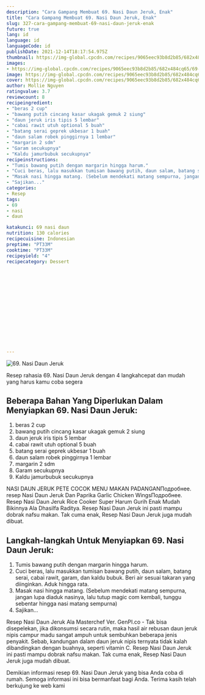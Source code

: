 ```yaml
---
description: "Cara Gampang Membuat 69. Nasi Daun Jeruk, Enak"
title: "Cara Gampang Membuat 69. Nasi Daun Jeruk, Enak"
slug: 327-cara-gampang-membuat-69-nasi-daun-jeruk-enak
future: true
lang: id
language: id
languageCode: id
publishDate: 2021-12-14T18:17:54.975Z 
thumbnail: https://img-global.cpcdn.com/recipes/9065eec93b8d2b85/682x484cq65/69-nasi-daun-jeruk-foto-resep-utama.webp
images:
- https://img-global.cpcdn.com/recipes/9065eec93b8d2b85/682x484cq65/69-nasi-daun-jeruk-foto-resep-utama.webp
image: https://img-global.cpcdn.com/recipes/9065eec93b8d2b85/682x484cq65/69-nasi-daun-jeruk-foto-resep-utama.webp
cover: https://img-global.cpcdn.com/recipes/9065eec93b8d2b85/682x484cq65/69-nasi-daun-jeruk-foto-resep-utama.webp
author: Mollie Nguyen
ratingvalue: 3.7
reviewcount: 8
recipeingredient:
- "beras 2 cup"
- "bawang putih cincang kasar ukagak gemuk 2 siung"
- "daun jeruk iris tipis 5 lembar"
- "cabai rawit utuh optional 5 buah"
- "batang serai geprek ukbesar 1 buah"
- "daun salam robek pinggirnya 1 lembar"
- "margarin 2 sdm"
- "Garam secukupnya"
- "Kaldu jamurbubuk secukupnya"
recipeinstructions:
- "Tumis bawang putih dengan margarin hingga harum."
- "Cuci beras, lalu masukkan tumisan bawang putih, daun salam, batang serai, cabai rawit, garam, dan kaldu bubuk. Beri air sesuai takaran yang diinginkan. Aduk hingga rata."
- "Masak nasi hingga matang. (Sebelum mendekati matang sempurna, jangan lupa diaduk nasinya, lalu tutup magic com kembali, tunggu sebentar hingga nasi matang sempurna)"
- "Sajikan..."
categories:
- Resep
tags:
- 69
- nasi
- daun

katakunci: 69 nasi daun 
nutrition: 130 calories
recipecuisine: Indonesian
preptime: "PT33M"
cooktime: "PT33M"
recipeyield: "4"
recipecategory: Dessert


     
    
    
    
    
    
    
    
    
    
    
      
    
---
```



![69. Nasi Daun Jeruk](https://img-global.cpcdn.com/recipes/9065eec93b8d2b85/682x484cq65/69-nasi-daun-jeruk-foto-resep-utama.webp)

Resep rahasia 69. Nasi Daun Jeruk    dengan 4 langkahcepat dan mudah yang harus kamu coba segera

<!--inarticleads1-->

## Beberapa Bahan Yang Diperlukan Dalam Menyiapkan 69. Nasi Daun Jeruk:

1. beras 2 cup
1. bawang putih cincang kasar ukagak gemuk 2 siung
1. daun jeruk iris tipis 5 lembar
1. cabai rawit utuh optional 5 buah
1. batang serai geprek ukbesar 1 buah
1. daun salam robek pinggirnya 1 lembar
1. margarin 2 sdm
1. Garam secukupnya
1. Kaldu jamurbubuk secukupnya

NASI DAUN JERUK PETE COCOK MENU MAKAN PADANGANПодробнее. resep Nasi Daun Jeruk Dan Paprika Garlic Chicken WingsПодробнее. Resep Nasi Daun Jeruk Rice Cooker Super Harum Gurih Enak Mudah Bikinnya Ala Dhasilfa Raditya. Resep Nasi Daun Jeruk ini pasti mampu dobrak nafsu makan. Tak cuma enak, Resep Nasi Daun Jeruk juga mudah dibuat. 

<!--inarticleads2-->

## Langkah-langkah Untuk Menyiapkan 69. Nasi Daun Jeruk:

1. Tumis bawang putih dengan margarin hingga harum.
1. Cuci beras, lalu masukkan tumisan bawang putih, daun salam, batang serai, cabai rawit, garam, dan kaldu bubuk. Beri air sesuai takaran yang diinginkan. Aduk hingga rata.
1. Masak nasi hingga matang. (Sebelum mendekati matang sempurna, jangan lupa diaduk nasinya, lalu tutup magic com kembali, tunggu sebentar hingga nasi matang sempurna)
1. Sajikan...


Resep Nasi Daun Jeruk Ala Masterchef Ver. GenPI.co - Tak bisa disepelekan, jika dikonsumsi secara rutin, maka hasil air rebusan daun jeruk nipis campur madu sangat ampuh untuk sembuhkan beberapa jenis penyakit. Sebab, kandungan dalam daun jeruk nipis ternyata tidak kalah dibandingkan dengan buahnya, seperti vitamin C. Resep Nasi Daun Jeruk ini pasti mampu dobrak nafsu makan. Tak cuma enak, Resep Nasi Daun Jeruk juga mudah dibuat. 

Demikian informasi  resep 69. Nasi Daun Jeruk   yang bisa Anda coba di rumah. Semoga informasi ini bisa bermanfaat bagi Anda. Terima kasih telah berkujung ke web kami
